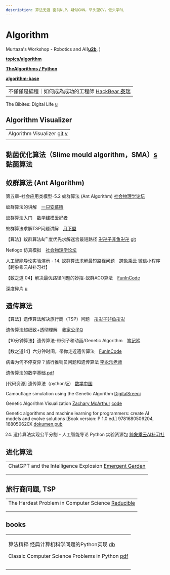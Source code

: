 ```yaml
---
description: 算法无涯 窗前NLP，疑似GNN，举头望CV，低头学RL
---
```


# Algorithm

Murtaza's Workshop - Robotics and AI([**u2b**](https://www.youtube.com/c/MurtazasWorkshopRoboticsandAI/featured), )

[**topics/algorithm**](https://github.com/topics/algorithm)

[**TheAlgorithms / Python**](https://github.com/TheAlgorithms/Python)

[**algorithm-base**](https://github.com/chefyuan/algorithm-base)

|                                                                              |
| ---------------------------------------------------------------------------- |
| 不僅僅是編程｜如何成為成功的工程師 [HackBear 泰瑞](https://www.youtube.com/watch?v=xS5Lv7-bMYI) |

The Bibites: Digital Life [u](https://www.youtube.com/c/TheBibitesDigitalLife/videos)

## Algorithm Visualizer

|                                                                                                                                                |
| ---------------------------------------------------------------------------------------------------------------------------------------------- |
| Algorithm Visualizer [git](https://github.com/algorithm-visualizer/algorithm-visualizer) [v](https://www.douyin.com/video/7028515553157385479) |
|                                                                                                                                                |

## 黏菌优化算法（Slime mould algorithm，SMA）[s](https://www.google.com/search?q=%E9%BB%8F%E8%8F%8C%E7%AE%97%E6%B3%95\&oq=%E9%BB%8F%E8%8F%8C%E7%AE%97%E6%B3%95\&aqs=chrome..69i57.805j0j7\&client=ubuntu\&sourceid=chrome\&ie=UTF-8) 黏菌算法



## 蚁群算法 (Ant Algorithm)

第五章-社会应用类模型-5.2 蚁群算法 (Ant Algorithm) [社会物理学论坛](https://www.bilibili.com/video/BV1p7411C73i?from=search\&seid=14492803338787349298\&spm\_id\_from=333.337.0.0)

蚁群算法的讲解　[一只安慕嘻](https://www.bilibili.com/video/BV11K411H7LH)

蚁群算法入门　[数学建模爱好者](https://www.bilibili.com/video/BV1ZA411v7pC)

蚁群算法求解TSP问题讲解　[月下盟](https://www.bilibili.com/video/BV1MA411c7yd)

【算法】蚁群算法&广度优先求解迷宫最短路径 [卍卍子非鱼卍卍](https://www.bilibili.com/video/BV1gJ411G7Xi?from=search\&seid=14492803338787349298\&spm\_id\_from=333.337.0.0) [git](https://github.com/zifeiyu0531/aco-bfs-for-Maze-GUI)

Netlogo 仿真模拟　[社会物理学论坛](https://space.bilibili.com/480344135/video)

人工智能导论实验演示 - 14. 蚁群算法求解最短路径问题　[跨象乘云](https://www.bilibili.com/video/BV1Yh411q72F)   微信小程序【跨象乘云AI补习社】

【数之道 04】解决最优路径问题的妙招-蚁群ACO算法　[FunInCode](https://www.bilibili.com/video/BV1vp4y1p78R)

深度碎片 [u](https://www.youtube.com/channel/UC\_vuJRonJBlgFFIA5i008sg/featured)

## 遗传算法

【算法】遗传算法解决旅行商（TSP）问题　[卍卍子非鱼卍卍](https://www.bilibili.com/video/BV17Z4y1w7qF)

遗传算法超细致+透彻理解　[我家公子Q](https://www.bilibili.com/video/BV1zp4y1U7Ti)

【10分钟算法】遗传算法-带例子和动画/Genetic Algorithm　[笔记鲨](https://www.bilibili.com/video/BV1yt4y1a7RY)

【数之道14】六分钟时间，带你走近遗传算法　[FunInCode](https://www.bilibili.com/video/BV19U4y1G7dU)

病毒为何不停变异？旅行推销员问题和遗传算法 [李永乐老师](https://www.youtube.com/watch?v=iM-VKHWd\_JE)

遗传算法的数学基础.[pdf](http://www.madio.net/thread-202998-1-2.html)

\[代码资源] 遗传算法（python版） [数学中国](http://www.madio.net/thread-479600-1-1.html)

Camouflage simulation using the Genetic Algorithm [DigitalSreeni](https://www.youtube.com/watch?v=IvRoQTXIoxM)

Genetic Algorithm Visualization [Zachary McArthur](https://www.youtube.com/watch?v=hKIjFF6GgNY)   [code](https://editor.p5js.org/zachmcmkay/sketches/AJysHsq2D)

Genetic algorithms and machine learning for programmers: create AI models and evolve solutions [Book version: P 1.0 ed.] 9781680506204, 168050620X [dokumen.pub](https://dokumen.pub/genetic-algorithms-and-machine-learning-for-programmers-create-ai-models-and-evolve-solutions-book-version-p-10nbsped-9781680506204-168050620x.html)

24. 遗传算法实现公平分割 - 人工智能导论 Python 实验资源包 [跨象乘云AI补习社](https://www.youtube.com/watch?v=mQAdbhgf8kE\&list=PL9FmM4XAZdqDEZigM1GWfgETdYILpmiJA\&index=25)

## 进化算法

|                                                                                                       |
| ----------------------------------------------------------------------------------------------------- |
| ChatGPT and the Intelligence Explosion [Emergent Garden](https://www.youtube.com/watch?v=c9c5a4IsjOA) |
|                                                                                                       |
|                                                                                                       |

## 旅行商问题, TSP

|                                                                                                  |
| ------------------------------------------------------------------------------------------------ |
| The Hardest Problem in Computer Science [Reducible](https://www.youtube.com/watch?v=GiDsjIBOVoA) |
|                                                                                                  |
|                                                                                                  |

## books

|                                                                                                                                                                                                                                                    |
| -------------------------------------------------------------------------------------------------------------------------------------------------------------------------------------------------------------------------------------------------- |
| <p>算法精粹 经典计算机科学问题的Python实现 <a href="https://book.douban.com/subject/35093446/">db</a></p><p>Classic Computer Science Problems in Python <a href="https://www.pdfdrive.com/classic-computer-science-problems-in-python-e184041131.html">pdf</a></p> |
|                                                                                                                                                                                                                                                    |
|                                                                                                                                                                                                                                                    |
